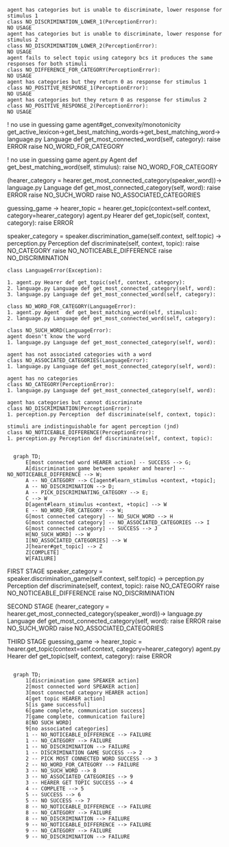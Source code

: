 ```
agent has categories but is unable to discriminate, lower response for stimulus 1
class NO_DISCRIMINATION_LOWER_1(PerceptionError):
NO USAGE
agent has categories but is unable to discriminate, lower response for stimulus 2
class NO_DISCRIMINATION_LOWER_2(PerceptionError):
NO USAGE
agent fails to select topic using category bcs it produces the same responses for both stimuli
class NO_DIFFERENCE_FOR_CATEGORY(PerceptionError):
NO USAGE
agent has categories but they return 0 as response for stimulus 1
class NO_POSITIVE_RESPONSE_1(PerceptionError):
NO USAGE
agent has categories but they return 0 as response for stimulus 2
class NO_POSITIVE_RESPONSE_2(PerceptionError):
NO USAGE
```

! no use in guessing game
agent#get_convexity/monotonicity
get_active_lexicon->get_best_matching_words->get_best_matching_word->
language.py Language def get_most_connected_word(self, category):
raise ERROR
raise NO_WORD_FOR_CATEGORY

! no use in guessing game
agent.py Agent def get_best_matching_word(self, stimulus):
raise NO_WORD_FOR_CATEGORY


(hearer_category = hearer.get_most_connected_category(speaker_word))->
language.py Language def get_most_connected_category(self, word):
raise ERROR
raise NO_SUCH_WORD
raise NO_ASSOCIATED_CATEGORIES

      
guessing_game -> hearer_topic = hearer.get_topic(context=self.context, category=hearer_category)
agent.py Hearer def get_topic(self, context, category):
raise ERROR

speaker_category = speaker.discrimination_game(self.context, self.topic) ->
perception.py Perception def discriminate(self, context, topic):
raise NO_CATEGORY
raise NO_NOTICEABLE_DIFFERENCE
raise NO_DISCRIMINATION

```
class LanguageError(Exception):

1. agent.py Hearer def get_topic(self, context, category):
2. language.py Language def get_most_connected_category(self, word):
3. language.py Language def get_most_connected_word(self, category):

class NO_WORD_FOR_CATEGORY(LanguageError):
1. agent.py Agent  def get_best_matching_word(self, stimulus):
2. language.py Language def get_most_connected_word(self, category):

class NO_SUCH_WORD(LanguageError):
agent doesn't know the word
1. language.py Language def get_most_connected_category(self, word):

agent has not associated categories with a word
class NO_ASSOCIATED_CATEGORIES(LanguageError):
1. language.py Language def get_most_connected_category(self, word):

agent has no categories
class NO_CATEGORY(PerceptionError):
1. language.py Language def get_most_connected_category(self, word):

agent has categories but cannot discriminate
class NO_DISCRIMINATION(PerceptionError):
1. perception.py Perception  def discriminate(self, context, topic):

stimuli are indistinguishable for agent perception (jnd)
class NO_NOTICEABLE_DIFFERENCE(PerceptionError):
1. perception.py Perception def discriminate(self, context, topic): 
```

```mermaid

  graph TD;
      E[most connected word HEARER action] -- SUCCESS --> G;
      A[discrimination game between speaker and hearer] -- NO_NOTICEABLE_DIFFERENCE --> W;
      A -- NO_CATEGORY --> C[agent#learn_stimulus +context, +topic];
      A -- NO_DISCRIMINATION --> D;
      A -- PICK_DISCRIMINATING_CATEGORY --> E;
      C --> W
      D[agent#learn_stimulus +context, +topic] --> W
      E -- NO_WORD_FOR_CATEGORY --> W;
      G[most connected category] -- NO_SUCH_WORD --> H
      G[most connected category] -- NO_ASSOCIATED_CATEGORIES --> I
      G[most connected category] -- SUCCESS --> J
      H[NO_SUCH_WORD] --> W
      I[NO_ASSOCIATED_CATEGORIES] --> W
      J[hearer#get_topic] --> Z
      Z[COMPLETE]
      W[FAILURE]
```

FIRST STAGE
speaker_category = speaker.discrimination_game(self.context, self.topic) ->
perception.py Perception def discriminate(self, context, topic):
raise NO_CATEGORY
raise NO_NOTICEABLE_DIFFERENCE
raise NO_DISCRIMINATION
      
SECOND STAGE
(hearer_category = hearer.get_most_connected_category(speaker_word))->
language.py Language def get_most_connected_category(self, word):
raise ERROR
raise NO_SUCH_WORD
raise NO_ASSOCIATED_CATEGORIES

THIRD STAGE
guessing_game -> hearer_topic = hearer.get_topic(context=self.context, category=hearer_category)
agent.py Hearer def get_topic(self, context, category):
raise ERROR

```mermaid

  graph TD;
      1[discrimination game SPEAKER action]
      2[most connected word SPEAKER action] 
      3[most connected category HEARER action]
      4[get topic HEARER action]
      5[is game successful]
      6[game complete, communication success]
      7[game complete, communication failure]
      8[NO SUCH WORD]
      9[no associated categories]
      1 -- NO_NOTICEABLE_DIFFERENCE --> FAILURE
      1 -- NO_CATEGORY --> FAILURE
      1 -- NO_DISCRIMINATION --> FAILURE
      1 -- DISCRIMINATION GAME SUCCESS --> 2
      2 -- PICK MOST CONNECTED WORD SUCCESS --> 3
      2 -- NO_WORD_FOR_CATEGORY --> FAILURE
      3 -- NO_SUCH_WORD --> 8
      3 -- NO_ASSOCIATED_CATEGORIES --> 9
      3 -- HEARER GET TOPIC SUCCESS --> 4
      4 -- COMPLETE --> 5
      5 -- SUCCESS --> 6
      5 -- NO SUCCESS --> 7
      8 -- NO_NOTICEABLE_DIFFERENCE --> FAILURE
      8 -- NO_CATEGORY --> FAILURE
      8 -- NO_DISCRIMINATION --> FAILURE
      9 -- NO_NOTICEABLE_DIFFERENCE --> FAILURE
      9 -- NO_CATEGORY --> FAILURE
      9 -- NO_DISCRIMINATION --> FAILURE
      
```